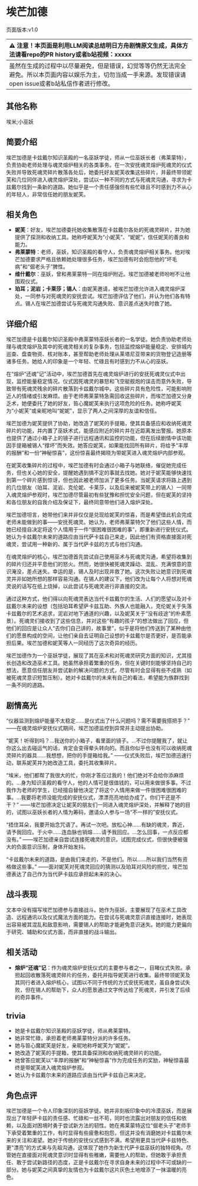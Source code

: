 # 埃芒加德
页面版本:v1.0
 

| :warning: 注意！本页面是利用LLM阅读总结明日方舟剧情原文生成，具体方法请看repo的PR history或者b站视频：xxxxx           |
|:----------------------------|
| 虽然在生成的过程中以尽量避免，但是错误，幻觉等等仍然无法完全避免。所以本页面内容以娱乐为主，切勿当成一手来源。发现错误请open issue或者b站私信作者进行修改。|



## 其他名称
埃米;小巫妖
## 简要介绍
埃芒加德是卡兹戴尔知识圣殿的一名巫妖学徒，师从一位巫妖长者（弗莱蒙特），负责协助老师处理与魂灵熔炉相关的各类事务。在一次安抚魂灵熔炉死魂灵的仪式失败并导致死魂灵碎片散落各处后，她委托好友妮芙收集这些碎片，并最终带领妮芙和几位同伴进入魂灵熔炉深处，尝试以一种不同的方式与死魂灵沟通，寻求为卡兹戴尔找到一条新的道路。她似乎是一个责任感强但有些忙碌且不时感到力不从心的年轻人，非常信任她的朋友妮芙。
## 相关角色
-   **妮芙**：好友，埃芒加德委托她收集散落在卡兹戴尔各处的死魂灵碎片，并为她提供了探测和收纳工具。她称呼妮芙为“小妮芙”、“妮妮”，信任妮芙的善良和能力。
-   **弗莱蒙特**：老师，巫妖，知识圣殿的看守人，负责魂灵熔炉相关事务。他对埃芒加德要求严格且依赖她处理很多任务，埃芒加德有时会抱怨他的“坏毛病”和“倔老头子”脾性。
-   **维什戴尔**：巫妖，曾和弗莱蒙特一同在熔炉附近。埃芒加德被老师吩咐不让他围观仪式。
-   **珀耳；泥岩；卡莱莎；锡人**：由妮芙邀请，被埃芒加德允许进入魂灵熔炉深处，一同参与对死魂灵的安抚尝试。埃芒加德评估了他们，并认为他们各有特点。锡人在埃芒加德尝试与死魂灵沟通失败、意识差点迷失时救了她。
## 详细介绍
埃芒加德是卡兹戴尔知识圣殿中弗莱蒙特巫妖长者的一名学徒。她负责协助老师处理与魂灵熔炉及其中的死魂灵相关的复杂事务，包括监控熔炉能量稳定、安排城内巡查、盘查物资、核对账本，甚至帮助老师处理从莱塔尼亚带来的货物登记造册等诸多任务。她给人的印象是一个年轻、忙碌且有时感到力不从心的巫妖。

在“熔炉“还魂”记”活动中，埃芒加德首先在魂灵熔炉进行的安抚死魂灵仪式中出现，监控能量稳定情况。仪式因死魂灵的暴怒和飞空艇舰炮的误击而意外失败，导致带有死魂灵残余的碎片散落到卡兹戴尔城中。这些碎片具有危险性，可能影响附近人的情绪或引发麻烦。由于老师弗莱蒙特急需回收这些碎片，而埃芒加德又分身乏术，她便委托了她的好友，笞心魔妮芙来执行这项危险的任务。她称呼妮芙为“小妮芙”或亲昵地叫“妮妮”，显示了两人之间深厚的友谊和信任。

埃芒加德为妮芙提供了协助，她改造了妮芙的手提箱，使其具备感应和收纳死魂灵碎片的功能，并内置了巫妖术式，能感应附近的碎片并在近距离发出警报。她原本也提供了通过小箱子上的镜子进行远程通讯和监控的功能，但在后续剧情中该功能因手提箱被锡人“撑坏”而失效。她答应妮芙，如果能找回所有碎片，将给予“丰厚的报酬”和一份“神秘惊喜”，这份惊喜最终揭晓为带妮芙进入魂灵熔炉内部参观。

在妮芙收集碎片的过程中，埃芒加德有时会通过小箱子与她联络，催促她完成任务，但也关心她的安全，提醒她遇到搞不定的事就去找她。她对于妮芙能够快速找到第一个碎片感到惊讶，但也因此被老师加派了更多任务。当妮芙请求将路上遇到的几位朋友（珀耳、泥岩、克伦妮、卡莱莎，以及后来被妮芙带上的锡人）一同带入魂灵熔炉参观时，埃芒加德尽管最初有些犹豫和担忧安全问题，但在妮芙的坚持和各位朋友的自我介绍及保证下，最终同意带他们进入熔炉深处。

埃芒加德坦言，她带他们来并非仅仅是兑现给妮芙的惊喜，而是希望借此机会完成老师未能做到的事——安抚死魂灵。她认为，老师弗莱蒙特欠了他们这些人情，而她已经擅自决定将这个人情用于一件“很困难很困难的事”，即重新进行安抚仪式。她认为卡兹戴尔未来的道路应由当代萨卡兹自己来走，因此他们有资格直接面对死魂灵，尝试用一种新的、属于当代萨卡兹的方式与他们沟通。

在魂灵熔炉的核心，埃芒加德首先尝试自己使用巫术与死魂灵沟通，希望将收集到的碎片归还并平息他们的怒火。然而，她很快被死魂灵躁动、混乱、充满恨意的意识淹没，差点迷失。幸运的是，锡人及时出现并救了她。这次失败让她意识到死魂灵并非如她所想的那样容易沟通。在锡人的建议下，他们改为让每个人将想对死魂灵说的话写在纸上烧掉，以此尝试与死魂灵进行非直接的交流。

通过这种方式，他们得以向死魂灵表达当代卡兹戴尔的生活、人们的愿望以及对卡兹戴尔未来的设想（包括珀耳希望萨卡兹互助、外族人也能融入，克伦妮关于失落卡兹戴尔的艺术追求，泥岩对地下通道的兴趣，以及妮芙关于“没有歧途”的朴素愿景）。死魂灵们接收到了这些信息，并对这些“有趣的孩子”的想法做出了回应，但他们的回应是让众人“去你们自己讲的，故事里”，似乎是将他们传送到了某种由他们的愿景构成的空间，让他们亲自去证明自己设想的卡兹戴尔是否更好，是否能承担后果。埃芒加德和妮芙等人一同经历了这次奇异的经历。

埃芒加德作为一个巫妖学徒，展现了其在巫术和对死魂灵研究方面的知识，尤其擅长创造和改造巫术工具。她虽然承担着繁重的任务，但在关键时刻能够坚持自己的想法，愿意信任朋友并尝试新的解决问题的方式，尽管有时会显得有些不成熟（如被死魂灵意识短暂压制）。她对卡兹戴尔的未来有自己的看法，希望能为族群找到一条不同的道路。
## 剧情高光
“仪器监测到熔炉能量不太稳定......是仪式出了什么问题吗？需不需要我搭把手？”
——在魂灵熔炉安抚仪式期间，埃芒加德监控到异常并主动提出协助。

“妮芙！听得到吗？...我送你的小箱子，看里面的镜子。...不过你提醒我了，就让你这么出去碰运气的话，肯定会变得晕头转向的。而且你似乎也没有可以收纳死魂灵碎片的器具......我想想，把你的手提箱给我。”
——仪式失败后，埃芒加德迅速行动，联系妮芙并为她改造工具，委托其收集碎片。

“埃米，他们都帮了我很大的忙，你刚才答应过我的！他们绝对不会给你添麻烦的。...身为知识圣殿的看守人，他的人情可是很值钱的，可以用来做很多事。不过我作为老师的学生，已经擅自替他决定了将这个人情用来做一件很困难很困难的事。...我要将老师没能完成的安抚仪式，漂漂亮亮地给办成了。你们干还是不干？”
——埃芒加德决定让妮芙的朋友们一同进入魂灵熔炉深处，并解释了她的目的，试图以巫妖长者的人情为筹码，邀请众人参与一场“不一样的”安抚仪式。

“捂住耳朵，我要开始念咒语了。再试一次吧。放松心神......有缺的魂灵，靠近，请予我回应。于火中......连血脉也销熔......请予我回应。...怎么回事，一点反应都没有。”
——埃芒加德亲自尝试连接死魂灵的意识，试图完成仪式，但很快便被强大的负面意识压制，身体开始发抖。

“卡兹戴尔未来的道路，是由我们来走的，不是他们。所以......所以我们当然有资格做这些事。”
——面对妮芙对死魂灵回应的猜测以及珀耳对风险的担忧，埃芒加德表达了自己作为当代萨卡兹应承担起未来的决心。
## 战斗表现
文本中没有描写埃芒加德参与直接战斗。她作为巫妖，主要展现了在巫术工具改造、远程通讯以及仪式魔法方面的能力。在尝试与死魂灵意识直接连接时，她表现出容易被其混乱和敌意影响，需要锡人的帮助才能避免意识迷失。她的能力更偏向于研究、辅助和仪式方面，而非直接的战斗输出。
## 相关活动
-   **熔炉“还魂”记**：作为魂灵熔炉安抚仪式的主要参与者之一，目睹仪式失败。承担起回收散落死魂灵碎片的任务，委托并指导妮芙进行收集。最终带领妮芙及其同行者进入熔炉核心，试图以不同于传统的方式安抚死魂灵，虽自身尝试失败，但在锡人的帮助下，众人的愿景通过文字传达给了死魂灵，并引发了后续的奇异事件。
## trivia
*   她是卡兹戴尔知识圣殿的巫妖学徒，师从弗莱蒙特。
*   她非常忙碌，承担着老师弗莱蒙特分派的许多任务。
*   她与笞心魔妮芙是好友，亲昵地称呼妮芙为“妮妮”。
*   她改造了妮芙的手提箱，使其具备探测和收纳死魂灵碎片的功能。
*   她曾答应妮芙以“丰厚的报酬”和“神秘惊喜”作为完成任务的奖励，神秘惊喜最终是带妮芙进入魂灵熔炉参观。
*   她认为卡兹戴尔未来的道路应该由当代萨卡兹自己来决定。
## 角色点评
埃芒加德是一个令人印象深刻的巫妖学徒。她并非刻板印象中的冷漠巫妖，而是展现出了年轻萨卡兹的责任感、忙碌和一丝不苟，同时也流露出对朋友的信任和依赖，以及面对困境时勇于尝试新方法的韧性。她在弗莱蒙特这位“倔老头子”老师手下承受着繁重的工作，有时显得有些疲惫和抱怨，但这并没有消磨她对卡兹戴尔未来的关注和渴望。她对于传统的安抚仪式感到不满，希望用更具当代萨卡兹特色、更“漂亮”的方式来与先祖沟通，这体现了她作为新生代萨卡兹巫妖的独特视角。尽管她在直接面对死魂灵意识时显得有些稚嫩，需要他人的帮助，但她敢于承担责任、敢于尝试新路径的态度，正是卡兹戴尔在寻求自身未来的过程中不可或缺的一部分。她与妮芙之间真挚的友情也为卡兹戴尔这片灰色土地增添了一抹温暖的亮色。